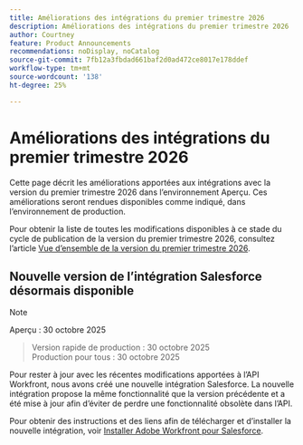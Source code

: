```yaml
---
title: Améliorations des intégrations du premier trimestre 2026
description: Améliorations des intégrations du premier trimestre 2026
author: Courtney
feature: Product Announcements
recommendations: noDisplay, noCatalog
source-git-commit: 7fb12a3fbdad661baf2d0ad472ce8017e178ddef
workflow-type: tm+mt
source-wordcount: '138'
ht-degree: 25%

---
```


# Améliorations des intégrations du premier trimestre 2026

Cette page décrit les améliorations apportées aux intégrations avec la version du premier trimestre 2026 dans l’environnement Aperçu. Ces améliorations seront rendues disponibles comme indiqué, dans l’environnement de production.

Pour obtenir la liste de toutes les modifications disponibles à ce stade du cycle de publication de la version du premier trimestre 2026, consultez l’article [Vue d’ensemble de la version du premier trimestre 2026](/help/quicksilver/product-announcements/product-releases/26-q1-release-activity/26-q1-release-overview.md).


## Nouvelle version de l’intégration Salesforce désormais disponible

>[!NOTE]
>
>Aperçu : 30 octobre 2025
>>Version rapide de production : 30 octobre 2025\
>Production pour tous : 30 octobre 2025

Pour rester à jour avec les récentes modifications apportées à l’API Workfront, nous avons créé une nouvelle intégration Salesforce. La nouvelle intégration propose la même fonctionnalité que la version précédente et a été mise à jour afin d’éviter de perdre une fonctionnalité obsolète dans l’API.

Pour obtenir des instructions et des liens afin de télécharger et d’installer la nouvelle intégration, voir [Installer Adobe Workfront pour Salesforce](/help/quicksilver/workfront-integrations-and-apps/using-workfront-with-salesforce/install-workfront-for-salesforce.md).